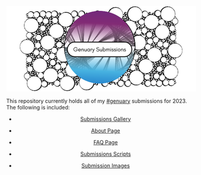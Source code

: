 ![](repo_images/banner.png)

This repository currently holds all of my [#genuary](https://genuary.art/) submissions for 2023. The following is included:

<center>

-   [Submissions Gallery](https://meghansaha.github.io/genuary_subs/)

-   [About Page](https://meghansaha.github.io/genuary_subs/about.html)

-   [FAQ Page](https://meghansaha.github.io/genuary_subs/FAQ.html)

-   [Submissions Scripts](https://github.com/Meghansaha/genuary_subs/tree/master/submissions/scripts)

-   [Submission Images](https://github.com/Meghansaha/genuary_subs/tree/master/images)

</center>
